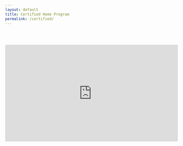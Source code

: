 ```yaml
---
layout: default
title: Certified Home Program
permalink: /certified/
---
```


<br>&nbsp;

<iframe width="560" height="315" src="https://www.youtube.com/embed/NZDgxxP8oIU" title="YouTube video player" frameborder="0" allow="accelerometer; autoplay; clipboard-write; encrypted-media; gyroscope; picture-in-picture" allowfullscreen=""></iframe>
